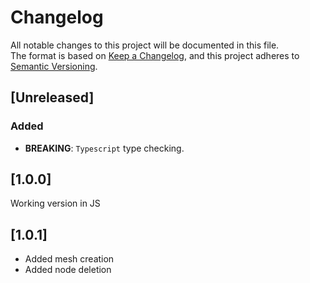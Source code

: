 # Changelog
All notable changes to this project will be documented in this file.  
The format is based on [Keep a Changelog](https://keepachangelog.com/en/1.0.0/),
and this project adheres to [Semantic Versioning](https://semver.org/spec/v2.0.0.html).

## [Unreleased]
### Added
- **BREAKING**: `Typescript` type checking.

## [1.0.0]
Working version in JS

## [1.0.1]
- Added mesh creation
- Added node deletion
